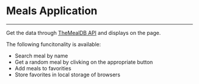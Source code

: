 # Meals Application 
***
Get the data through [TheMealDB API](https://www.themealdb.com/api.php "TheMealDB API") and displays on the page. 

The following funcitonality is available: 

* Search meal by name
* Get a random meal by clivking on the appropriate button
* Add meals to favorities
* Store favorites in local storage of browsers  